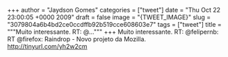 
+++
author = "Jaydson Gomes"
categories = ["tweet"]
date = "Thu Oct 22 23:00:05 +0000 2009"
draft = false
image = "{TWEET_IMAGE}"
slug = "3079804a6b4bd2ce0ccdffb92b519cce608603e7"
tags = ["tweet"]
title = """Muito interessante. RT: @..."""
+++
Muito interessante. RT: @felipernb: RT @firefox: Raindrop - Novo projeto da Mozilla. http://tinyurl.com/yh2w2cm
